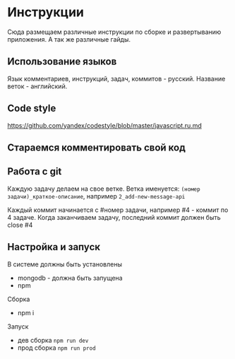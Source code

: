 # Инструкции

Сюда размещаем различные инструкции по сборке и развертыванию приложения. А так же различные гайды.

## Использование языков

Язык комментариев, инструкций, задач, коммитов - русский.
Название веток - английский.

## Code style

https://github.com/yandex/codestyle/blob/master/javascript.ru.md

## Стараемся комментировать свой код

## Работа с git

Каждую задачу делаем на свое ветке. Ветка именуется: `(номер задачи)_краткое-описание`, например `2_add-new-message-api`

Каждый коммит начинается с #номер задачи, например #4 - коммит по 4 задаче. Когда заканчиваем задачу, последний коммит должен быть close #4

## Настройка и запуск
В системе должны быть установлены
- mongodb - должна быть запущена
- npm

Сборка
- npm i

Запуск
- дев сборка ``npm run dev``
- прод сборка ``npm run prod``